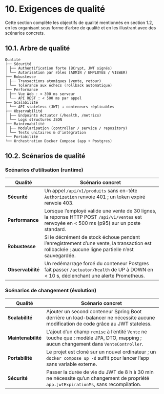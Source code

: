 # 10. Exigences de qualité

Cette section complète les objectifs de qualité mentionnés en section 1.2, en les organisant sous forme d’arbre de qualité et en les illustrant avec des scénarios concrets.

## 10.1. Arbre de qualité
```
Qualité
├── Sécurité
│ ├── Authentification forte (BCrypt, JWT signés)
│ └── Autorisation par rôles (ADMIN / EMPLOYEE / VIEWER)
├── Robustesse
│ ├── Transactions atomiques (vente, retour)
│ └── Tolérance aux échecs (rollback automatique)
├── Performance
│ ├── Vue Web : < 300 ms serveur
│ └── API REST : < 500 ms par appel
├── Scalabilité
│ └── API stateless (JWT) ⇒ conteneurs réplicables
├── Observabilité
│ ├── Endpoints Actuator (/health, /metrics)
│ └── Logs structurés JSON
├── Maintenabilité
│ ├── Modularisation (controller / service / repository)
│ └── Tests unitaires & d’intégration
└── Portabilité
└── Orchestration Docker Compose (app + Postgres)
```

## 10.2. Scénarios de qualité

### Scénarios d’utilisation (runtime)

| Qualité | Scénario concret |
|---------|------------------|
| **Sécurité** | Un appel `/api/v1/produits` sans en-tête `Authorization` renvoie 401 ; un token expiré renvoie 403. |
| **Performance** | Lorsque l’employé valide une vente de 30 lignes, la réponse HTTP POST `/api/v1/ventes` est renvoyée en < 500 ms (p95) sur un poste standard. |
| **Robustesse** | Si le décrément de stock échoue pendant l’enregistrement d’une vente, la transaction est rollbackée ; aucune ligne partielle n’est sauvegardée. |
| **Observabilité** | Un redémarrage forcé du conteneur Postgres fait passer `/actuator/health` de UP à DOWN en < 10 s, déclenchant une alerte Prometheus. |


### Scénarios de changement (évolution)

| Qualité | Scénario concret |
|---------|------------------|
| **Scalabilité** | Ajouter un second conteneur Spring Boot derrière un load-balancer ne nécessite aucune modification de code grâce au JWT stateless. |
| **Maintenabilité** | L’ajout d’un champ `remise` à l’entité `Vente` ne touche que : modèle JPA, DTO, mapping ; aucun changement dans `VenteController`. |
| **Portabilité** | Le projet est cloné sur un nouvel ordinateur ; un `docker compose up -d` suffit pour lancer l’app sans variable externe. |
| **Sécurité** | Passer la durée de vie du JWT de 8 h à 30 min ne nécessite qu’un changement de propriété `app.jwtExpirationMs`, sans recompilation. |